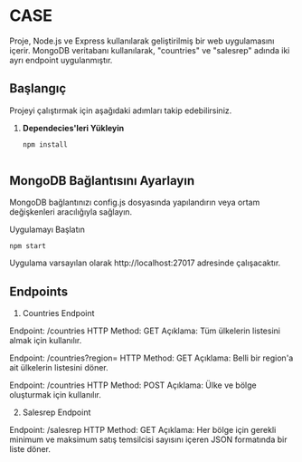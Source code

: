 # CASE

Proje, Node.js ve Express kullanılarak geliştirilmiş bir web uygulamasını içerir. MongoDB veritabanı kullanılarak, "countries" ve "salesrep" adında iki ayrı endpoint uygulanmıştır.

## Başlangıç

Projeyi çalıştırmak için aşağıdaki adımları takip edebilirsiniz.

1. **Dependecies'leri Yükleyin**

   ```bash
   npm install



## MongoDB Bağlantısını Ayarlayın

MongoDB bağlantınızı config.js dosyasında yapılandırın veya ortam değişkenleri aracılığıyla sağlayın.


Uygulamayı Başlatın

```
npm start
```

Uygulama varsayılan olarak http://localhost:27017 adresinde çalışacaktır.


## Endpoints

1. Countries Endpoint
   
Endpoint: /countries
HTTP Method: GET
Açıklama: Tüm ülkelerin listesini almak için kullanılır.

Endpoint: /countries?region=
HTTP Method: GET
Açıklama: Belli bir region'a ait ülkelerin listesini döner.

Endpoint: /countries
HTTP Method: POST
Açıklama: Ülke ve bölge oluşturmak için kullanılır.

2. Salesrep Endpoint
   
Endpoint: /salesrep
HTTP Method: GET
Açıklama: Her bölge için gerekli minimum ve maksimum satış temsilcisi sayısını içeren JSON formatında bir liste döner.
